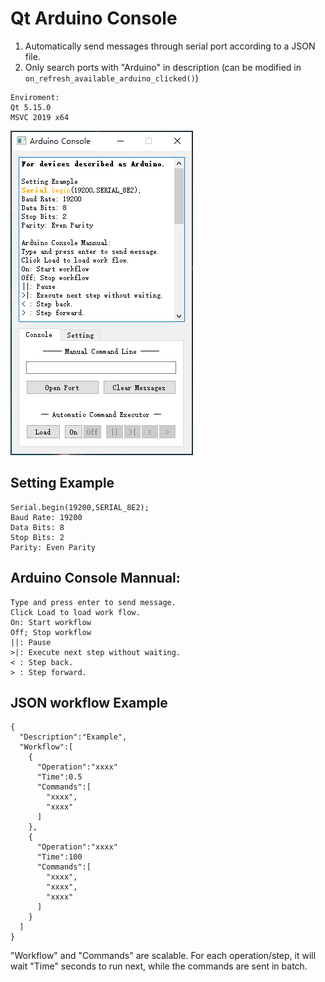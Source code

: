 # Qt Arduino Console
1. Automatically send messages through serial port according to a JSON file.
2. Only search ports with "Arduino" in description (can be modified in `on_refresh_available_arduino_clicked()`)
```
Enviroment:
Qt 5.15.0
MSVC 2019 x64
```
![image](https://github.com/IG-Shelter/qt-arduino-console/blob/master/ui_example.png)

## Setting Example
```
Serial.begin(19200,SERIAL_8E2);
Baud Rate: 19200
Data Bits: 8
Stop Bits: 2
Parity: Even Parity
```

## Arduino Console Mannual:
```
Type and press enter to send message.
Click Load to load work flow.
On: Start workflow
Off; Stop workflow
||: Pause
>|: Execute next step without waiting.
< : Step back.
> : Step forward.
```
## JSON workflow Example
```
{
  "Description":"Example",
  "Workflow":[
    {
      "Operation":"xxxx"
      "Time":0.5
      "Commands":[
        "xxxx",
        "xxxx"
      ]
    },
    {
      "Operation":"xxxx"
      "Time":100
      "Commands":[
        "xxxx",
        "xxxx",
        "xxxx"
      ]
    }
  ]
}
```
"Workflow" and "Commands" are scalable. For each operation/step, it will wait "Time" seconds to run next, while the commands are sent in batch.
